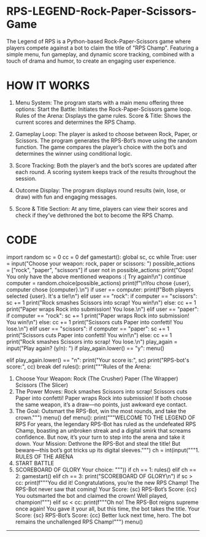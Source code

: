 # RPS-LEGEND-Rock-Paper-Scissors-Game
The Legend of RPS is a Python-based Rock-Paper-Scissors game where players compete against a bot to claim the title of "RPS Champ". Featuring a simple menu, fun gameplay, and dynamic score tracking, combined with a touch of drama and humor, to create an engaging user experience.
# HOW IT WORKS
1. Menu System:
The program starts with a main menu offering three options:
Start the Battle: Initiates the Rock-Paper-Scissors game loop.
Rules of the Arena: Displays the game rules.
Score & Title: Shows the current scores and determines the RPS Champ.

2. Gameplay Loop:
The player is asked to choose between Rock, Paper, or Scissors.
The program generates the RPS-Bot’s move using the random function.
The game compares the player’s choice with the bot’s and determines the winner using conditional logic.

3. Score Tracking:
Both the player’s and the bot’s scores are updated after each round.
A scoring system keeps track of the results throughout the session.

4. Outcome Display:
The program displays round results (win, lose, or draw) with fun and engaging messages.

5. Score & Title Section:
At any time, players can view their scores and check if they’ve dethroned the bot to become the RPS Champ.

# CODE
import random 
sc = 0 
cc = 0 
def gamestart(): 
 global sc, cc 
 while True: 
 user = input("Choose your weapon: rock, paper or scissors: ") 
 possible_actions = ["rock", "paper", "scissors"] 
 if user not in possible_actions: 
 print("Oops! You only have the above mentioned weapons :( Try again!\n") 
 continue 
 computer = random.choice(possible_actions) 
 print(f"\nYou chose {user}, computer chose {computer}.\n") 
 if user == computer: 
 print(f"Both players selected {user}. It's a tie!\n") 
 elif user == "rock": 
 if computer == "scissors": 
 sc += 1 
 print("Rock smashes Scissors into scrap! You win!\n")
 else: 
 cc += 1 
 print("Paper wraps Rock into submission! You lose.\n") 
 elif user == "paper": 
 if computer == "rock": 
 sc += 1 
 print("Paper wraps Rock into submission! You win!\n") 
 else: 
 cc += 1 
 print("Scissors cuts Paper into confetti! You lose.\n") 
 elif user == "scissors": 
 if computer == "paper": 
 sc += 1 
 print("Scissors cuts Paper into confetti! You win!\n") 
 else: 
 cc += 1 
 print("Rock smashes Scissors into scrap! You lose.\n") 
 play_again = input("Play again? (y/n): ") 
 if play_again.lower() == "y": 
 menu() 
 
 elif play_again.lower() == "n": 
 print("Your score is:", sc) 
 print("RPS-bot's score:", cc) 
 break
 def rules(): 
 print("""Rules of the Arena: 
1. Choose Your Weapon: 
Rock (The Crusher) 
Paper (The Wrapper) 
Scissors (The Slicer) 
2. The Power Moves: 
Rock smashes Scissors into scrap! 
Scissors cuts Paper into confetti! 
Paper wraps Rock into submission! 
If both choose the same weapon, it’s a draw—no points, just awkward eye contact. 
3. The Goal: Outsmart the RPS-Bot, win the most rounds, and take the crown.""") 
 menu() 
def menu(): 
 print("""WELCOME TO THE LEGEND OF RPS
For years, the legendary RPS-Bot has ruled as the undefeated RPS Champ, boasting an 
unbroken streak and a digital smirk that screams confidence. But now, it’s your turn to 
step into the arena and take it down. 
Your Mission: Dethrone the RPS-Bot and steal the title! But beware—this bot’s got tricks 
up its digital sleeves.""") 
 ch = int(input("""1. RULES OF THE ARENA 
2. START BATTLE 
3. SCOREBOARD OF GLORY 
Your choice: """)) 
 if ch == 1: 
 rules() 
 elif ch == 2: 
 gamestart() 
 elif ch == 3: 
 print("SCOREBOARD OF GLORY\n") 
 if sc > cc: 
 print(f"""You did it! Congratulations, you’re the new RPS Champ! The RPS-Bot 
never saw that coming! 
Your Score: {sc} 
RPS-Bot’s Score: {cc} 
You outsmarted the bot and claimed the crown! Well played, champion!""") 
 elif sc < cc:
print(f"""Oh no! The RPS-Bot reigns supreme once again! You gave it your all, but 
this time, the bot takes the title.
Your Score: {sc}
RPS-Bot’s Score: {cc}
Better luck next time, hero. The bot remains the unchallenged RPS Champ!""")
menu()
____________________

